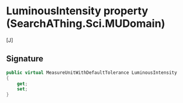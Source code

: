 # LuminousIntensity property (SearchAThing.Sci.MUDomain)
[J]

## Signature
```csharp
public virtual MeasureUnitWithDefaultTolerance LuminousIntensity
{
    get;
    set;
}
```
